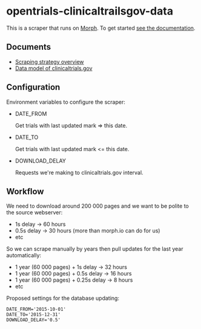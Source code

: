 # opentrials-clinicaltrailsgov-data

This is a scraper that runs on [Morph](https://morph.io). To get started [see the documentation](https://morph.io/documentation).

## Documents

- [Scraping strategy overview](https://github.com/okfn/opentrials-clinicaltrailsgov-data/blob/master/STRATEGY.md)
- [Data model of clinicaltrials.gov](https://github.com/okfn/opentrials-clinicaltrailsgov-data/blob/master/MODEL.md)

## Configuration

Environment variables to configure the scraper:

- DATE_FROM
    
  Get trials with last updated mark => this date.

- DATE_TO
 
  Get trials with last updated mark <= this date.

- DOWNLOAD_DELAY

  Requests we're making to clinicaltrials.gov interval.
  
## Workflow
  
We need to download around 200 000 pages and we want to be polite to the source webserver:

- 1s delay -> 60 hours
- 0.5s delay -> 30 hours (more than morph.io can do for us)
- etc

So we can scrape manually by years then pull updates for the last year automatically:

- 1 year (60 000 pages) + 1s delay -> 32 hours
- 1 year (60 000 pages) + 0.5s delay -> 16 hours
- 1 year (60 000 pages) + 0.25s delay -> 8 hours
- etc

Proposed settings for the database updating:
```
DATE_FROM='2015-10-01'
DATE_TO='2015-12-31'
DOWNLOAD_DELAY='0.5'
```
